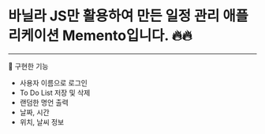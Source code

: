 # 바닐라 JS만 활용하여 만든 일정 관리 애플리케이션 Memento입니다. 🔥🔥

---

📖 구현한 기능

- 사용자 이름으로 로그인
- To Do List 저장 및 삭제
- 랜덤한 명언 출력
- 날짜, 시간
- 위치, 날씨 정보
